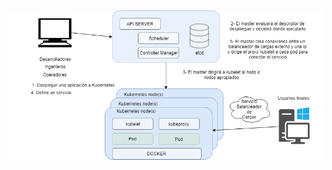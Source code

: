 <h1 class="title" style="display:none">Arquitectura de Kubernetes</h1>

<img src="media\images\kubernetes-arquitectura.png" alt="Kubernetes" style="margin: 15px 0px;
                                                                            background: none;
                                                                            border: 0;
                                                                            box-shadow: none;">